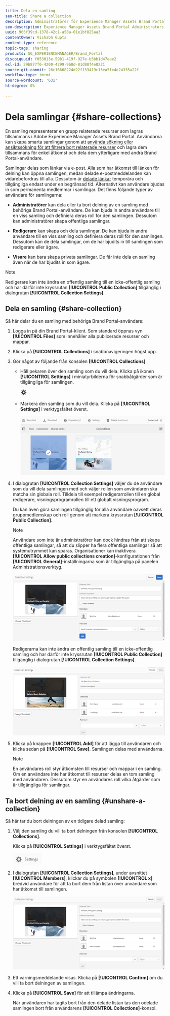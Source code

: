 ```yaml
---
title: Dela en samling
seo-title: Share a collection
description: Administratörer för Experience Manager Assets Brand Portal kan dela och ta bort delning av en samling eller en smart samling med behöriga användare. Redigerare kan bara visa och dela samlingar som de skapat, delat med dem och gemensamma samlingar.
seo-description: Experience Manager Assets Brand Portal Administrators can share and unshare a collection or a smart collection with authorized users. Editors can view and share only the collections created by them, shared with them, and public collections.
uuid: 965f39cd-1378-42c1-a58a-01e1bf825aa3
contentOwner: Vishabh Gupta
content-type: reference
topic-tags: sharing
products: SG_EXPERIENCEMANAGER/Brand_Portal
discoiquuid: f053013e-5981-419f-927e-b5bb1d47eae2
exl-id: 29b877f6-4200-4299-9b8d-81d88f4e8221
source-git-commit: 26c16668224d22f133419c13ea5fe4e24335a22f
workflow-type: tm+mt
source-wordcount: '631'
ht-degree: 0%

---
```


# Dela samlingar {#share-collections}

En samling representerar en grupp relaterade resurser som lagras tillsammans i Adobe Experience Manager Assets Brand Portal. Användarna kan skapa smarta samlingar genom att [använda sökning eller ansiktssökning för att filtrera bort relaterade resurser](brand-portal-searching.md) och lagra dem tillsammans för enkel åtkomst och dela dem ytterligare med andra Brand Portal-användare.

<!--The administrators can share and unshare a collection with the authorized Brand Portal users. Editors and viewers can view and share the collections created by them, shared with them, and public collections.-->

Samlingar delas som länkar via e-post. Alla som har åtkomst till länken för delning kan öppna samlingen, medan delade e-postmeddelanden kan vidarebefordras till alla. Dessutom är [delade länkar](https://experienceleague.adobe.com/docs/experience-manager-brand-portal/using/share/brand-portal-link-share.html?lang=en) temporära och tillgängliga endast under en begränsad tid. Alternativt kan användare bjudas in som permanenta medlemmar i samlingar. Det finns följande typer av användare för samlingarna:

* **Administratörer** kan dela eller ta bort delning av en samling med behöriga Brand Portal-användare. De kan bjuda in andra användare till en viss samling och definiera deras roll för den samlingen. Dessutom kan administratörer skapa offentliga samlingar.

* **Redigerare** kan skapa och dela samlingar. De kan bjuda in andra användare till en viss samling och definiera deras roll för den samlingen. Dessutom kan de dela samlingar, om de har bjudits in till samlingen som redigerare eller ägare.

* **Visare** kan bara skapa privata samlingar. De får inte dela en samling även när de har bjudits in som ägare.

>[!NOTE]
>
>Redigerare kan inte ändra en offentlig samling till en icke-offentlig samling och har därför inte kryssrutan **[!UICONTROL Public Collection]** tillgänglig i dialogrutan **[!UICONTROL Collection Settings]**.

## Dela en samling {#share-collection}

Så här delar du en samling med behöriga Brand Portal-användare:

1. Logga in på din Brand Portal-klient. Som standard öppnas vyn **[!UICONTROL Files]** som innehåller alla publicerade resurser och mappar.

1. Klicka på **[!UICONTROL Collections]** i snabbnavigeringen högst upp.

1. Gör något av följande från konsolen **[!UICONTROL Collections]**:

   * Håll pekaren över den samling som du vill dela. Klicka på ikonen **[!UICONTROL Settings]** i miniatyrbilderna för snabbåtgärder som är tillgängliga för samlingen.

     ![](assets/settings-icon.png)

   * Markera den samling som du vill dela. Klicka på **[!UICONTROL Settings]** i verktygsfältet överst.

     ![](assets/collection-console.png)

1. I dialogrutan **[!UICONTROL Collection Settings]** väljer du de användare som du vill dela samlingen med och väljer rollen som användaren ska matcha sin globala roll. Tilldela till exempel redigerarrollen till en global redigerare, visningsprogramrollen till ett globalt visningsprogram.

   Du kan även göra samlingen tillgänglig för alla användare oavsett deras gruppmedlemskap och roll genom att markera kryssrutan **[!UICONTROL Public Collection]**.

   >[!NOTE]
   >
   >Användare som inte är administratörer kan dock hindras från att skapa offentliga samlingar, så att du slipper ha flera offentliga samlingar så att systemutrymmet kan sparas. Organisationer kan inaktivera **[!UICONTROL Allow public collections creation]**-konfigurationen från **[!UICONTROL General]**-inställningarna som är tillgängliga på panelen Administrationsverktyg.

   ![](assets/collection_sharingadduser.png)

   Redigerarna kan inte ändra en offentlig samling till en icke-offentlig samling och har därför inte kryssrutan **[!UICONTROL Public Collection]** tillgänglig i dialogrutan **[!UICONTROL Collection Settings]**.

   ![](assets/collection-setting-editor.png)

1. Klicka på knappen **[!UICONTROL Add]** för att lägga till användaren och klicka sedan på **[!UICONTROL Save]**. Samlingen delas med användarna.

   >[!NOTE]
   >
   >En användares roll styr åtkomsten till resurser och mappar i en samling. Om en användare inte har åtkomst till resurser delas en tom samling med användaren. Dessutom styr en användares roll vilka åtgärder som är tillgängliga för samlingar.

## Ta bort delning av en samling {#unshare-a-collection}

Så här tar du bort delningen av en tidigare delad samling:

1. Välj den samling du vill ta bort delningen från konsolen **[!UICONTROL Collections]**.

   Klicka på **[!UICONTROL Settings]** i verktygsfältet överst.

   ![](assets/collection_settings.png)

1. I dialogrutan **[!UICONTROL Collection Settings]**, under avsnittet **[!UICONTROL Members]**, klickar du på symbolen **[!UICONTROL x]** bredvid användare för att ta bort dem från listan över användare som har åtkomst till samlingen.

   ![](assets/unshare_collection.png)

1. Ett varningsmeddelande visas. Klicka på **[!UICONTROL Confirm]** om du vill ta bort delningen av samlingen.

1. Klicka på **[!UICONTROL Save]** för att tillämpa ändringarna.

   När användaren har tagits bort från den delade listan tas den odelade samlingen bort från användarens **[!UICONTROL Collections]**-konsol.

<!--
1. Click the overlay icon on the left, and choose **[!UICONTROL Navigation]**.

   ![](assets/contenttree-1.png)

1. From the siderail on the left, click **[!UICONTROL Collections]**.

   ![](assets/access_collections.png)

1. From the **[!UICONTROL Collections]** console, do one of the following:

    * Hover the pointer over the collection you want to share. From the quick action thumbnails available for the collection, click the **[!UICONTROL Settings]** icon.

   ![](assets/settings_thumbnail.png)

    * Select the collection you want to share. From the toolbar at the top, click **[!UICONTROL Settings]**.
    
   ![](assets/collection-sharing.png)

1. In the [!UICONTROL Collection Settings] dialog box, select the users or groups with whom you want to share the collection and select the role for a user or a group to match their global role. For example, assign the Editor role to a global editor, the Viewer role to a global viewer.

   Alternatively, to make the collection available to all users irrespective of their group membership and role, make it public by selecting the **[!UICONTROL Public Collection]** check-box.

   >[!NOTE]
   >
   >However, non-admin users can be restricted from creating public collections, to avoid having numerous public collections so that system space can be saved. Organizations can disable the **[!UICONTROL Allow public collections creation]** configuration from [!UICONTROL General] settings available in admin tools panel.

   ![](assets/collection_sharingadduser.png)

   Editors cannot change a public collection to a non-public collection and, therefore, do not have **[!UICONTROL Public Collection]** check-box available in **[!UICONTROL Collection Settings]** dialog.

   ![](assets/collection-setting-editor.png)

1. Select **[!UICONTROL Add]**, and then **[!UICONTROL Save]**. The collection is shared with the chosen users.

   >[!NOTE]
   >
   >A user's role governs access to the assets and folders inside a collection. If a user does not have access to assets, an empty collection is shared with the user. Also, a user's role governs the actions available for collections.

## Unshare a collection {#unshare-a-collection}

To unshare a previously shared collection, do the following:

1. From the **[!UICONTROL Collections]** console, select the collection you want to unshare.

   In the toolbar, click **[!UICONTROL Settings]**.

   ![](assets/collection_settings.png)

1. On the **[!UICONTROL Collection Settings]** dialog box, under **[!UICONTROL Members]**, click the **[!UICONTROL x]** symbol next to users or groups to remove them from the list of users you shared the collection with.

   ![](assets/unshare_collection.png)

1. In the warning message box, click **[!UICONTROL Confirm]** to confirm unshare.

   Click **[!UICONTROL Save]**.

1. Log in to Brand Portal with the credentials of the user you removed from the shared list. The collection is removed from the **[!UICONTROL Collections]** console.
-->
